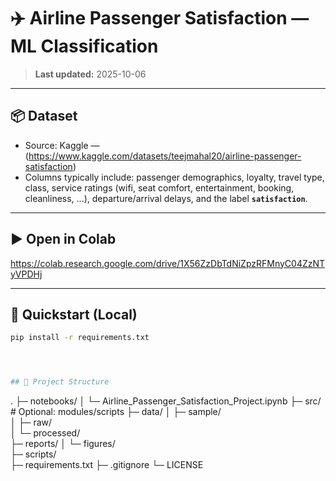 # ✈️ Airline Passenger Satisfaction — ML Classification



> **Last updated:** 2025-10-06

---

## 📦 Dataset
- Source: Kaggle —(https://www.kaggle.com/datasets/teejmahal20/airline-passenger-satisfaction)
- Columns typically include: passenger demographics, loyalty, travel type, class, service ratings (wifi, seat comfort, entertainment, booking, cleanliness, ...), departure/arrival delays, and the label **`satisfaction`**.


---

## ▶️ Open in Colab

https://colab.research.google.com/drive/1X56ZzDbTdNiZpzRFMnyC04ZzNTyVPDHj

---

## 🚀 Quickstart (Local)
```bash
pip install -r requirements.txt




## 📁 Project Structure
```
.
├─ notebooks/
│  └─ Airline_Passenger_Satisfaction_Project.ipynb
├─ src/                      # Optional: modules/scripts
├─ data/
│  ├─ sample/          
│  ├─ raw/                
│  └─ processed/            
├─ reports/
│  └─ figures/             
├─ scripts/                  
├─ requirements.txt
├─ .gitignore
└─ LICENSE
```




